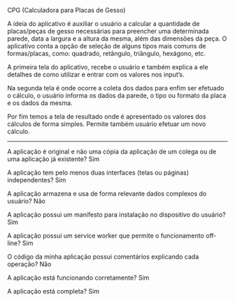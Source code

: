 CPG (Calculadora para Placas de Gesso)

A ideia do aplicativo é auxiliar o usuário a calcular a quantidade de placas/peças de gesso necessárias para preencher uma determinada parede, data a largura e a altura da mesma, além das dimensões da peça. O aplicativo conta a opção de seleção de alguns tipos mais comuns de formas/placas, como: quadrado, retângulo, triângulo, hexágono, etc.

A primeira tela do aplicativo, recebe o usuário e também explica a ele detalhes de como utilizar e entrar com os valores nos input’s. 

Na segunda tela é onde ocorre a coleta dos dados para enfim ser efetuado o cálculo, o usuário informa os dados da parede, o tipo ou formato da placa e os dados da mesma. 

Por fim temos a tela de resultado onde é apresentado os valores dos cálculos de forma simples. Permite também usuário efetuar um novo cálculo.

----

A aplicação é original e não uma cópia da aplicação de um colega ou de uma aplicação já existente?
Sim

A aplicação tem pelo menos duas interfaces (telas ou páginas) independentes?
Sim

A aplicação armazena e usa de forma relevante dados complexos do usuário?
Não

A aplicação possui um manifesto para instalação no dispositivo do usuário?
Sim

A aplicação possui um service worker que permite o funcionamento off-line?
Sim

O código da minha aplicação possui comentários explicando cada operação?
Não

A aplicação está funcionando corretamente?
Sim

A aplicação está completa?
Sim